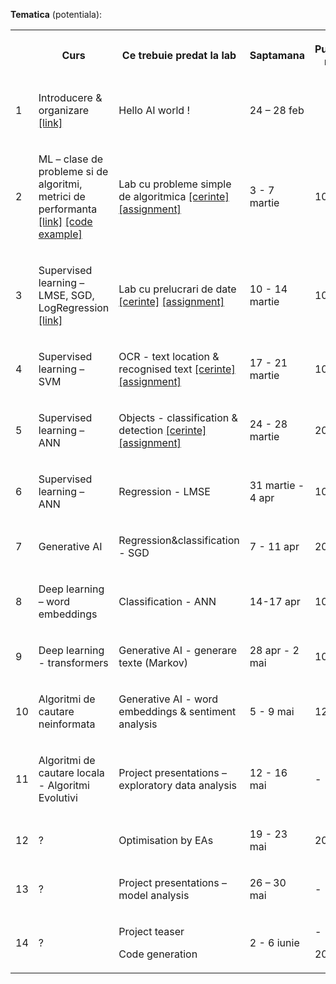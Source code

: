 
**Tematica** (potentiala):

<table><tbody><tr><th></th><th><p>Curs</p></th><th><p>Ce trebuie predat la lab</p></th><th><p>Saptamana</p></th><th><p>Punctaj min</p></th><th><p>Punctaj max</p></th></tr>

<tr><td><p>1</p></td><td><p>Introducere &amp; organizare
<a href="https://github.com/lauradiosan/AI-UBB/blob/main/2024-2025/lectures/00_admin.pdf" target="_blank">[link]</a>
</p></td><td><p>Hello AI world&nbsp;! </p></td><td><p>24 – 28 feb</p></td><td></td><td></td></tr>

<tr><td><p>2</p></td><td><p>ML – clase de probleme si de algoritmi, metrici de performanta
<a href="https://github.com/lauradiosan/AI-UBB/blob/main/2024-2025/lectures/01_ML_intro.pdf" target="_blank">[link]</a>
<a href="https://github.com/lauradiosan/AI-UBB/blob/main/2024-2025/lectures/code/MLalgorithmsPart1.ipynb target="_blank">[code example]</a>
</p></td><td><p>Lab cu probleme simple de algoritmica 
<a href="https://github.com/lauradiosan/AI-UBB/blob/main/2024-2025/labs/lab01/AI-lab01.md" target="_blank">[cerinte]</a>
<a href="https://classroom.github.com/a/I-QTwKAG" target="_blank">[assignment]</a>
</p>
</td><td><p>3 - 7 martie</p></td><td><p>100</p></td><td><p>300</p></td></tr>

<tr><td><p>3</p></td><td><p>Supervised learning – LMSE, SGD, LogRegression
<a href="https://github.com/lauradiosan/AI-UBB/blob/main/2024-2025/lectures/02_ML_LS_GD.pdf" target="_blank">[link]</a>
</p></td><td>
<p>Lab cu prelucrari de date 
<a href="https://github.com/lauradiosan/AI-UBB/blob/main/2024-2025/labs/lab02/AI-lab02.md" target="_blank">[cerinte]</a>
<a href="https://classroom.github.com/a/4cJqF44N" target="_blank">[assignment]</a>
</p></td><td><p>10 - 14 martie</p></td><td><p>100</p></td><td><p>200</p></td></tr>

<tr><td><p>4</p></td><td><p>Supervised learning – SVM
<!-- <a href="https://github.com/lauradiosan/AI-UBB/blob/main/2024-2025/lectures/03_ML_SVM.pdf" target="_blank">[link]</a> -->
</p></td><td>
<p> OCR - text location &amp; recognised text 
<a href="https://github.com/lauradiosan/AI-UBB/blob/main/2024-2025/labs/lab03/AI-lab03.md" target="_blank">[cerinte]</a>
<a href="https://classroom.github.com/a/_bDoOPzk" target="_blank">[assignment]</a>
</p></td><td><p>17 - 21 martie</p></td><td><p>100</p></td><td><p>500</p></td></tr>

<tr><td><p>5</p></td><td><p>Supervised learning – ANN
<!-- <a href="https://github.com/lauradiosan/AI-UBB/blob/main/2024-2025/lectures/04_ML_ANN.pdf" target="_blank">[link]</a> -->
</p></td><td><p>Objects - classification &amp; detection 
<a href="https://github.com/lauradiosan/AI-UBB/blob/main/2024-2025/labs/lab04/AI-lab04.md" target="_blank">[cerinte]</a>
<a href="https://classroom.github.com/a/PvAcYqrJ" target="_blank">[assignment]</a>
</p></td><td><p>24 - 28 martie</p></td><td><p>200</p></td><td><p>400</p></td></tr>

<tr><td><p>6</p></td><td><p>Supervised learning – ANN
<!-- <a href="https://github.com/lauradiosan/AI-UBB/blob/main/2024-2025/lectures/annAndCnns.ipynb" target="_blank">[link exemplu]</a> -->
</p>
</td><td><p>Regression - LMSE
<!-- <a href="https://github.com/lauradiosan/AI-UBB/blob/main/2024-2025/labs/lab05/AI-lab05.md" target="_blank">[cerinte]</a> -->
<!-- <a href="https://classroom.github.com/a/ip9t_kt8" target="_blank">[assignment]</a> -->
</p></td><td><p>31 martie - 4 apr</p></td><td><p>100</p></td><td><p>400</p></td></tr>

<tr><td><p>7</p></td><td><p>Generative AI 
<!-- <a href="https://github.com/lauradiosan/AI-UBB/blob/main/2024-2025/lectures/05_GenerativeAI_part1.pdf" target="_blank">[part1]</a>
<a href="https://github.com/lauradiosan/AI-UBB/blob/main/2024-2025/lectures/05_GenerativeAI_part2.pdf" target="_blank">[part2]</a>
<a href="https://github.com/lauradiosan/AI-UBB/blob/main/2024-2025/lectures/05_GenerativeAI_part3_PrezentareLanturiMarkov 1.pdf" target="_blank">[part3]</a> -->
</p></td><td><p>Regression&classification - SGD
<!-- <a href="https://github.com/lauradiosan/AI-UBB/blob/main/2024-2025/labs/lab06/AI-lab06.md" target="_blank">[cerinte]</a>
<a href="https://classroom.github.com/a/yCr7DjaN" target="_blank">[assignment]</a> -->
</p></td><td><p>7 - 11 apr</p></td><td><p>200</p></td><td><p>600</p></td></tr>

<tr><td><p>8</p></td><td><p>Deep learning – word embeddings 
<!-- <a href="https://github.com/lauradiosan/AI-UBB/blob/main/2024-2025/lectures/06_Word2Vec.pdf" target="_blank">[link] -->
</p></td><td><p>Classification - ANN
<!-- <a href="https://github.com/lauradiosan/AI-UBB/blob/main/2024-2025/labs/lab07/AI-lab07.md" target="_blank">[cerinte]</a> -->
<!-- <a href="https://classroom.github.com/a/_hAWeW7T" target="_blank">[assignment]</a> -->
</p></td><td><p>14-17 apr</p></td><td><p>100</p></td><td><p>700</p></td></tr>

<tr><td><p>9</p></td><td><p>Deep learning - transformers
<!-- <a href="https://github.com/lauradiosan/AI-UBB/blob/main/2024-2025/lectures/07_transformer.pptx" target="_blank">[link] -->
</p></td><td><p>Generative AI - generare texte (Markov)
<!-- <a href="https://github.com/lauradiosan/AI-UBB/blob/main/2024-2025/labs/lab08/AI-lab08.md" target="_blank">[cerinte]</a> -->
<!-- <a href="https://classroom.github.com/a/obwaVMkJ" target="_blank">[assignment]</a> -->
 </p></td><td><p>28 apr - 2 mai</p></td><td><p>100</p></td><td><p>700</p></td></tr>

<tr><td><p>10</p></td><td><p>Algoritmi de cautare neinformata
<!-- <a href="https://github.com/lauradiosan/AI-UBB/blob/main/2024-2025/lectures/08_search_uninformed.pdf" target="_blank">[link] -->
 </p></td><td><p>Generative AI - word embeddings & sentiment analysis 
<!-- <a href="https://github.com/lauradiosan/AI-UBB/blob/main/2024-2025/labs/lab09/AI-lab09.md" target="_blank">[cerinte]</a> -->
<!-- <a href="https://classroom.github.com/a/XmLHMsHE" target="_blank">[assignment]</a> -->
</p></td><td><p>5 - 9 mai</p></td><td><p>120</p></td><td><p>450</p></td></tr>

<tr><td><p>11</p></td><td><p>Algoritmi de cautare locala - Algoritmi Evolutivi
<!-- <a href="https://github.com/lauradiosan/AI-UBB/blob/main/2024-2025/lectures/09_localSarch_EA.pdf" target="_blank">[link] -->
</p></td><td><p>Project presentations – exploratory data analysis
<!-- <a href="https://github.com/lauradiosan/AI-UBB/blob/main/2024-2025/labs/projects.md" target="_blank">[cerinte]</a> -->
<!-- <a href="https://classroom.github.com/a/y9E76g34" target="_blank">[assignment]</a> -->
</td><td><p>12 - 16 mai</p></td><td><p> - </p></td><td><p>200</p></td></tr>

<tr><td><p>12</p></td><td><p> ? </p></td><td><p> 
<p>Optimisation by EAs
<!-- <a href="https://github.com/lauradiosan/AI-UBB/blob/main/2024-2025/labs/lab10/AI-lab10.md" target="_blank">[cerinte]</a> -->
<!-- <a href="https://classroom.github.com/a/m2Z_xCfn" target="_blank">[assignment]</a> -->
</p></td><td><p>19 - 23 mai</p></td><td><p>200</p></td><td><p>500</p></td></tr>

<tr><td><p>13</p></td><td><p> ? </p></td><td><p>Project presentations – model analysis
<!-- <a href="https://github.com/lauradiosan/AI-UBB/blob/main/2024-2025/labs/projects.md" target="_blank">[cerinte]</a> -->
<!-- <a href="https://classroom.github.com/a/y9E76g34" target="_blank">[assignment]</a> -->
</p></td><td><p>26 – 30 mai</p></td><td><p>- </p></td><td><p>600</p></td></tr>

<tr><td><p>14</p></td><td><p> ? </p></td><td>
<p> Project teaser</p>
</p>
<p>Code generation
<!-- <a href="https://github.com/lauradiosan/AI-UBB/blob/main/2024-2025/labs/lab11/AI-lab11.md" target="_blank">[cerinte]</a> -->
<!-- <a href="https://classroom.github.com/a/Elx-GoMK" target="_blank">[assignment]</a> -->
</p>
</td><td><p>2 - 6 iunie</p></td><td><p> - </p><p> 200 </p></td><td><p> 200</p><p> 600</p></td></tr>

</tbody></table>
